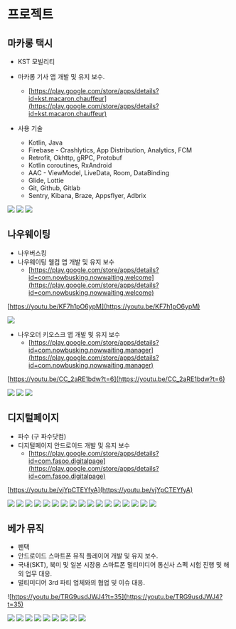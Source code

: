 # 프로젝트

## 마카롱 택시

- KST 모빌리티
- 마카롱 기사 앱 개발 및 유지 보수.
    - [https://play.google.com/store/apps/details?id=kst.macaron.chauffeur](https://play.google.com/store/apps/details?id=kst.macaron.chauffeur)

- 사용 기술
    - Kotlin, Java
    - Firebase - Crashlytics, App Distribution, Analytics, FCM
    - Retrofit, Okhttp, gRPC, Protobuf
    - Kotlin coroutines, RxAndroid
    - AAC - ViewModel, LiveData, Room, DataBinding
    - Glide, Lottie
    - Git, Github, Gitlab
    - Sentry, Kibana, Braze, Appsflyer, Adbrix

![](https://github.com/dreamboy1339/portfolio/blob/2bc83b5c284cd82ffd42d3ed7981654ac36df55f/image/macaron1.png)
![](https://github.com/dreamboy1339/portfolio/blob/2bc83b5c284cd82ffd42d3ed7981654ac36df55f/image/macaron2.png)
![](https://github.com/dreamboy1339/portfolio/blob/2bc83b5c284cd82ffd42d3ed7981654ac36df55f/image/macaron3.png)

## 나우웨이팅

- 나우버스킹
- 나우웨이팅 웰컴 앱 개발 및 유지 보수
    - [https://play.google.com/store/apps/details?id=com.nowbusking.nowwaiting.welcome](https://play.google.com/store/apps/details?id=com.nowbusking.nowwaiting.welcome)

[https://youtu.be/KF7h1pO6ypM](https://youtu.be/KF7h1pO6ypM)

![](https://github.com/dreamboy1339/portfolio/blob/2bc83b5c284cd82ffd42d3ed7981654ac36df55f/image/nw1.png)

- 나우오더 키오스크 앱 개발 및 유지 보수
    - [https://play.google.com/store/apps/details?id=com.nowbusking.nowwaiting.manager](https://play.google.com/store/apps/details?id=com.nowbusking.nowwaiting.manager)

[https://youtu.be/CC_2aRE1bdw?t=6](https://youtu.be/CC_2aRE1bdw?t=6)

![](https://github.com/dreamboy1339/portfolio/blob/2bc83b5c284cd82ffd42d3ed7981654ac36df55f/image/nw2.png)
![](https://github.com/dreamboy1339/portfolio/blob/2bc83b5c284cd82ffd42d3ed7981654ac36df55f/image/nw3.png)
![](https://github.com/dreamboy1339/portfolio/blob/2bc83b5c284cd82ffd42d3ed7981654ac36df55f/image/nw4.png)

## 디지털페이지

- 파수 (구 파수닷컴)
- 디지털페이지 안드로이드 개발 및 유지 보수
    - [https://play.google.com/store/apps/details?id=com.fasoo.digitalpage](https://play.google.com/store/apps/details?id=com.fasoo.digitalpage)

[https://youtu.be/vjYpCTEYfyA](https://youtu.be/vjYpCTEYfyA)

![](https://github.com/dreamboy1339/portfolio/blob/2bc83b5c284cd82ffd42d3ed7981654ac36df55f/image/dp1.png)
![](https://github.com/dreamboy1339/portfolio/blob/2bc83b5c284cd82ffd42d3ed7981654ac36df55f/image/dp2.png)
![](https://github.com/dreamboy1339/portfolio/blob/2bc83b5c284cd82ffd42d3ed7981654ac36df55f/image/dp3.png)
![](https://github.com/dreamboy1339/portfolio/blob/2bc83b5c284cd82ffd42d3ed7981654ac36df55f/image/dp4.png)
![](https://github.com/dreamboy1339/portfolio/blob/2bc83b5c284cd82ffd42d3ed7981654ac36df55f/image/dp5.png)
![](https://github.com/dreamboy1339/portfolio/blob/2bc83b5c284cd82ffd42d3ed7981654ac36df55f/image/dp6.png)
![](https://github.com/dreamboy1339/portfolio/blob/2bc83b5c284cd82ffd42d3ed7981654ac36df55f/image/dp7.png)
![](https://github.com/dreamboy1339/portfolio/blob/2bc83b5c284cd82ffd42d3ed7981654ac36df55f/image/dp8.png)
![](https://github.com/dreamboy1339/portfolio/blob/2bc83b5c284cd82ffd42d3ed7981654ac36df55f/image/dp9.png)
![](https://github.com/dreamboy1339/portfolio/blob/2bc83b5c284cd82ffd42d3ed7981654ac36df55f/image/dp10.png)
![](https://github.com/dreamboy1339/portfolio/blob/2bc83b5c284cd82ffd42d3ed7981654ac36df55f/image/dp11.png)
![](https://github.com/dreamboy1339/portfolio/blob/2bc83b5c284cd82ffd42d3ed7981654ac36df55f/image/dp12.png)
![](https://github.com/dreamboy1339/portfolio/blob/2bc83b5c284cd82ffd42d3ed7981654ac36df55f/image/dp13.png)
![](https://github.com/dreamboy1339/portfolio/blob/2bc83b5c284cd82ffd42d3ed7981654ac36df55f/image/dp14.png)
![](https://github.com/dreamboy1339/portfolio/blob/2bc83b5c284cd82ffd42d3ed7981654ac36df55f/image/dp15.png)
![](https://github.com/dreamboy1339/portfolio/blob/2bc83b5c284cd82ffd42d3ed7981654ac36df55f/image/dp16.png)
![](https://github.com/dreamboy1339/portfolio/blob/2bc83b5c284cd82ffd42d3ed7981654ac36df55f/image/dp17.png)

## 베가 뮤직

- 팬택
- 안드로이드 스마트폰 뮤직 플레이어 개발 및 유지 보수.
- 국내(SKT), 북미 및 일본 시장용 스마트폰 멀티미디어 통신사 스펙 시험 진행 및 해외 업무 대응.
- 멀티미디어 3rd 파티 업체와의 협업 및 이슈 대응.

![https://youtu.be/TRG9usdJWJ4?t=35](https://youtu.be/TRG9usdJWJ4?t=35)

![](https://github.com/dreamboy1339/portfolio/blob/2bc83b5c284cd82ffd42d3ed7981654ac36df55f/image/m1.png)
![](https://github.com/dreamboy1339/portfolio/blob/2bc83b5c284cd82ffd42d3ed7981654ac36df55f/image/m2.png)
![](https://github.com/dreamboy1339/portfolio/blob/2bc83b5c284cd82ffd42d3ed7981654ac36df55f/image/m3.png)
![](https://github.com/dreamboy1339/portfolio/blob/2bc83b5c284cd82ffd42d3ed7981654ac36df55f/image/m4.png)
![](https://github.com/dreamboy1339/portfolio/blob/2bc83b5c284cd82ffd42d3ed7981654ac36df55f/image/m5.png)
![](https://github.com/dreamboy1339/portfolio/blob/2bc83b5c284cd82ffd42d3ed7981654ac36df55f/image/m6.png)
![](https://github.com/dreamboy1339/portfolio/blob/2bc83b5c284cd82ffd42d3ed7981654ac36df55f/image/m7.png)
![](https://github.com/dreamboy1339/portfolio/blob/2bc83b5c284cd82ffd42d3ed7981654ac36df55f/image/m8.png)
![](https://github.com/dreamboy1339/portfolio/blob/2bc83b5c284cd82ffd42d3ed7981654ac36df55f/image/m9.png)

